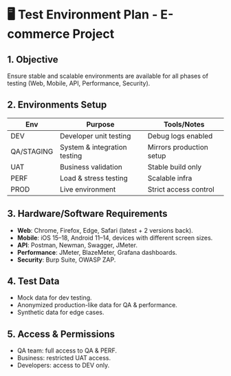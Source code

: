 # 🖥 Test Environment Plan - E-commerce Project

## 1. Objective
Ensure stable and scalable environments are available for all phases of testing (Web, Mobile, API, Performance, Security).

## 2. Environments Setup
| Env | Purpose | Tools/Notes |
|-----|----------|-------------|
| DEV | Developer unit testing | Debug logs enabled |
| QA/STAGING | System & integration testing | Mirrors production setup |
| UAT | Business validation | Stable build only |
| PERF | Load & stress testing | Scalable infra |
| PROD | Live environment | Strict access control |

## 3. Hardware/Software Requirements
- **Web**: Chrome, Firefox, Edge, Safari (latest + 2 versions back).  
- **Mobile**: iOS 15–18, Android 11–14, devices with different screen sizes.  
- **API**: Postman, Newman, Swagger, JMeter.  
- **Performance**: JMeter, BlazeMeter, Grafana dashboards.  
- **Security**: Burp Suite, OWASP ZAP.  

## 4. Test Data
- Mock data for dev testing.  
- Anonymized production-like data for QA & performance.  
- Synthetic data for edge cases.  

## 5. Access & Permissions
- QA team: full access to QA & PERF.  
- Business: restricted UAT access.  
- Developers: access to DEV only.  
